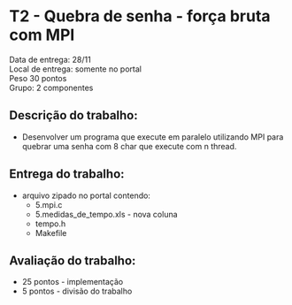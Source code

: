 # T2 - Quebra de senha - força bruta com MPI

Data de entrega: 28/11  
Local de entrega: somente no portal  
Peso 30 pontos  
Grupo: 2 componentes  


## Descrição do trabalho:

- Desenvolver um programa que execute em paralelo utilizando MPI para quebrar uma senha com 8 char que execute com n thread.



## Entrega do trabalho:  

- arquivo zipado no portal contendo:  
	- 5.mpi.c  
	- 5.medidas_de_tempo.xls   - nova coluna
	- tempo.h  
	- Makefile  


## Avaliação do trabalho:  

- 25 pontos - implementação  
-  5 pontos - divisão do trabalho  

